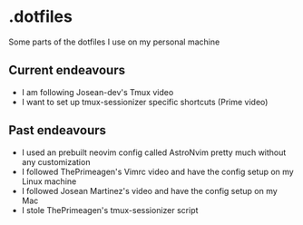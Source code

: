 # .dotfiles

Some parts of the dotfiles I use on my personal machine

## Current endeavours

- I am following Josean-dev's Tmux video
- I want to set up tmux-sessionizer specific shortcuts (Prime video)

## Past endeavours

- I used an prebuilt neovim config called AstroNvim pretty much without any customization
- I followed ThePrimeagen's Vimrc video and have the config setup on my Linux machine
- I followed Josean Martinez's video and have the config setup on my Mac
- I stole ThePrimeagen's tmux-sessionizer script

